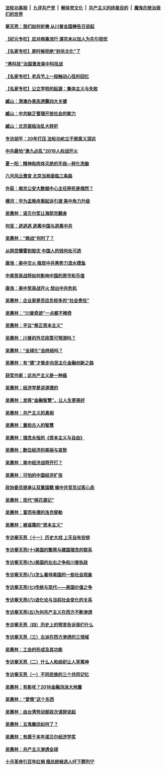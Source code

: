 

####  [法轮功真相](../../../../basic/blob/master/README.md?t=06230331) &nbsp;|&nbsp; [九评共产党](../../../../9ping.md/blob/master/README.md?t=06230331) &nbsp;|&nbsp; [解体党文化](../../../../jtdwh.md/blob/master/README.md?t=06230331)  &nbsp;|&nbsp; [共产主义的终极目的](../../../../gczydzjmd.md/blob/master/README.md?t=06230331) &nbsp;|&nbsp; [魔鬼在统治我们的世界](../../../../mgztzwmdsj.md/blob/master/README.md?t=06230331) 

#### [章天亮：我们如何祈祷 从川普全国祷告日说起](../pages/nsc423/n11944627.md?t=06230331) 

#### [【纪元专栏】应对病毒流行 渥京未以加人为先引担忧](../pages/nsc423/n11875714.md?t=06230331) 

#### [【名家专栏】是时候拒绝“封杀文化”了](../pages/nsc423/n11814093.md?t=06230331) 

#### [“黑科技”治国激发美中科技战](../pages/nsc423/n11638056.md?t=06230331) 

#### [【名家专栏】老兵节上一段触动心弦的回忆](../pages/nsc423/n11646016.md?t=06230331) 

#### [【名家专栏】公立学校的起源：集体主义与失败](../pages/nsc423/n11601833.md?t=06230331) 

#### [臧山：港澳办表态透露四大关键](../pages/nsc423/n11421628.md?t=06230331) 

#### [臧山：中共缺乏管理开放社会的能力](../pages/nsc423/n11407457.md?t=06230331) 

#### [臧山：北京面临治乱大转折](../pages/nsc423/n11406895.md?t=06230331) 

#### [专访胡平：20年打压 法轮功屹立不倒意义深远](../pages/nsc423/n11398800.md?t=06230331) 

#### [中共最怕“逢九必乱”2019人权战开火](../pages/nsc423/n11385248.md?t=06230331) 

#### [夏一阳：精神和肉体灭绝的手段—转化洗脑](../pages/nsc423/n11368250.md?t=06230331) 

#### [六月风云激变 北京当局面临三条路](../pages/nsc423/n11313668.md?t=06230331) 

#### [许茹：南京公安大数据中心主任猝死是偶然？](../pages/nsc423/n11064744.md?t=06230331) 

#### [横河：华为孟晚舟案起诉引渡 美中角力升级](../pages/nsc423/n11027230.md?t=06230331) 

#### [吴惠林：诺贝尔奖让海耶克翻身](../pages/nsc423/n10890049.md?t=06230331) 

#### [何坚：逃逃逃 逃离中国与逃离中共](../pages/nsc423/n10592891.md?t=06230331) 

#### [吴惠林：“商战”何时了？](../pages/nsc423/n10573558.md?t=06230331) 

#### [从网贷爆雷到股灾 中国人的钱何处可逃](../pages/nsc423/n10572800.md?t=06230331) 

#### [唐浩：美中交火 隐现中共黑势力混水摸鱼](../pages/nsc423/n10544040.md?t=06230331) 

#### [中美贸易战将如何影响中国的房市和币值](../pages/nsc423/n10543697.md?t=06230331) 

#### [唐浩：美中贸易战开火 烧出中共危机](../pages/nsc423/n10540126.md?t=06230331) 

#### [吴惠林：企业家是否应负较多的“社会责任”](../pages/nsc423/n10535022.md?t=06230331) 

#### [吴惠林：“川普奇迹”一点都不稀奇](../pages/nsc423/n10512808.md?t=06230331) 

#### [吴惠林：平议“修正资本主义”](../pages/nsc423/n10495724.md?t=06230331) 

#### [吴惠林：川普的外交政策可预测吗？](../pages/nsc423/n10462387.md?t=06230331) 

#### [吴惠林：“全球化”会终结吗？](../pages/nsc423/n10452838.md?t=06230331) 

#### [吴惠林：有“德”才能走向民主化金融创新之路](../pages/nsc423/n10432292.md?t=06230331) 

#### [获奖作家：这共产主义是一种癌](../pages/nsc423/n10431541.md?t=06230331) 

#### [吴惠林：经济学是讲道德的](../pages/nsc423/n10398014.md?t=06230331) 

#### [吴惠林：发挥“金融智慧”，让人生更美好](../pages/nsc423/n10375019.md?t=06230331) 

#### [吴惠林：共产主义的真相](../pages/nsc423/n10351394.md?t=06230331) 

#### [吴惠林：重拾古人的智慧](../pages/nsc423/n10337691.md?t=06230331) 

#### [吴惠林：理念永恒的《资本主义与自由》](../pages/nsc423/n10316274.md?t=06230331) 

#### [吴惠林：数位经济的美丽与哀愁](../pages/nsc423/n10292946.md?t=06230331) 

#### [吴惠林：美中经济战将开打？](../pages/nsc423/n10258825.md?t=06230331) 

#### [吴惠林：可怕的中国经济扩张](../pages/nsc423/n10219147.md?t=06230331) 

#### [政协委员提承认双重国籍 揭中共官员过客心态](../pages/nsc423/n10208809.md?t=06230331) 

#### [吴惠林：现代“桃花源记”](../pages/nsc423/n10185234.md?t=06230331) 

#### [吴惠林：富而有德的洛克斐勒](../pages/nsc423/n10142264.md?t=06230331) 

#### [吴惠林：被诬蔑的“资本主义”](../pages/nsc423/n10124816.md?t=06230331) 

#### [专访章天亮（十一）历史大戏 上天自有安排](../pages/nsc423/n10094905.md?t=06230331) 

#### [专访章天亮(十)美国的繁荣与建国理念的联系](../pages/nsc423/n10094899.md?t=06230331) 

#### [专访章天亮(九)美国的左右之争和川普执政](../pages/nsc423/n10094889.md?t=06230331) 

#### [专访章天亮(八)怎么看待美国的一些社会现象](../pages/nsc423/n10094857.md?t=06230331) 

#### [专访章天亮(七)传统与现代——美国价值之争](../pages/nsc423/n10093140.md?t=06230331) 

#### [专访章天亮(六)进化论与当前社会变化的关系](../pages/nsc423/n10092036.md?t=06230331) 

#### [专访章天亮(五)为何共产主义在西方不断渗透](../pages/nsc423/n10083620.md?t=06230331) 

#### [专访章天亮（四）历史上的预言告诉我们什么](../pages/nsc423/n10083606.md?t=06230331) 

#### [专访章天亮（三）左派在西方渗透的三领域](../pages/nsc423/n10081115.md?t=06230331) 

#### [吴惠林：工会的形成及其功能](../pages/nsc423/n10080633.md?t=06230331) 

#### [专访章天亮（二）什么人和组织让人背离神](../pages/nsc423/n10076637.md?t=06230331) 

#### [专访章天亮（一）不同民族的三个共同记忆](../pages/nsc423/n10074188.md?t=06230331) 

#### [吴惠林：有影呒？2018金融泡沫大地震](../pages/nsc423/n10040534.md?t=06230331) 

#### [吴惠林：“爱情”这个东西](../pages/nsc423/n10019423.md?t=06230331) 

#### [吴惠林：由台湾劳动部政次请辞说起](../pages/nsc423/n9979679.md?t=06230331) 

#### [吴惠林：五鬼搬运如何了？](../pages/nsc423/n9925338.md?t=06230331) 

#### [吴惠林：有感于本年诺贝尔经济学奖](../pages/nsc423/n9871883.md?t=06230331) 

#### [吴惠林：共产主义渗透全球](../pages/nsc423/n9812748.md?t=06230331) 

#### [十月革命引百年红祸 俄总统候选人吁下葬列宁](../pages/nsc423/n9810182.md?t=06230331) 

